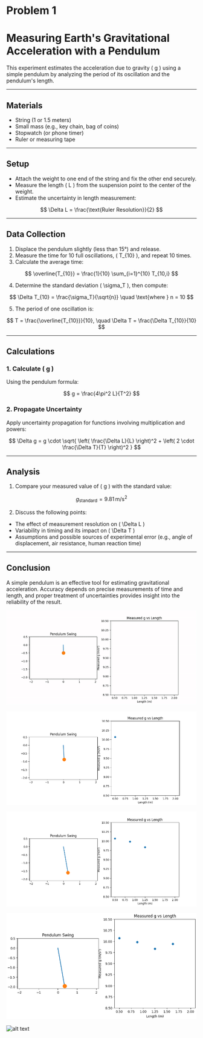 # Problem 1

# Measuring Earth's Gravitational Acceleration with a Pendulum

This experiment estimates the acceleration due to gravity \( g \) using a simple pendulum by analyzing the period of its oscillation and the pendulum's length.

---

## Materials

- String (1 or 1.5 meters)
- Small mass (e.g., key chain, bag of coins)
- Stopwatch (or phone timer)
- Ruler or measuring tape

---

## Setup

- Attach the weight to one end of the string and fix the other end securely.
- Measure the length \( L \) from the suspension point to the center of the weight.
- Estimate the uncertainty in length measurement:

$$
\Delta L = \frac{\text{Ruler Resolution}}{2}
$$

---

## Data Collection

1. Displace the pendulum slightly (less than 15°) and release.
2. Measure the time for 10 full oscillations, \( T_{10} \), and repeat 10 times.
3. Calculate the average time:

$$
\overline{T_{10}} = \frac{1}{10} \sum_{i=1}^{10} T_{10,i}
$$

4. Determine the standard deviation \( \sigma_T \), then compute:

$$
\Delta T_{10} = \frac{\sigma_T}{\sqrt{n}} \quad \text{where } n = 10
$$

5. The period of one oscillation is:

$$
T = \frac{\overline{T_{10}}}{10}, \quad \Delta T = \frac{\Delta T_{10}}{10}
$$

---

## Calculations

### 1. Calculate \( g \)

Using the pendulum formula:

$$
g = \frac{4\pi^2 L}{T^2}
$$

### 2. Propagate Uncertainty

Apply uncertainty propagation for functions involving multiplication and powers:

$$
\Delta g = g \cdot \sqrt{ \left( \frac{\Delta L}{L} \right)^2 + \left( 2 \cdot \frac{\Delta T}{T} \right)^2 }
$$

---

## Analysis

1. Compare your measured value of \( g \) with the standard value:

$$
g_{\text{standard}} = 9.81 \, \text{m/s}^2
$$

2. Discuss the following points:
- The effect of measurement resolution on \( \Delta L \)
- Variability in timing and its impact on \( \Delta T \)
- Assumptions and possible sources of experimental error (e.g., angle of displacement, air resistance, human reaction time)

---

## Conclusion

A simple pendulum is an effective tool for estimating gravitational acceleration. Accuracy depends on precise measurements of time and length, and proper treatment of uncertainties provides insight into the reliability of the result.


![alt text](ScreenRecording2025-05-22151607-ezgif.com-video-to-gif-converter.gif)

![alt text](image.png)

![alt text](image-1.png)

![alt text](image-2.png)



![alt text](Untitledvideo-MadewithClipchamp8-ezgif.com-video-to-gif-converter.gif)
